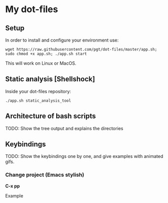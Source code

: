 # My dot-files

## Setup

In order to install and configure your environment use:

```
wget https://raw.githubusercontent.com/pgt/dot-files/master/app.sh; sudo chmod +x app.sh; ./app.sh start
```

This will work on Linux or MacOS.

## Static analysis [Shellshock]

Inside your dot-files repository:

```
./app.sh static_analysis_tool
```

## Architecture of bash scripts

TODO: Show the tree output and explains the directories

## Keybindings

TODO: Show the keybindings one by one, and give examples with animated gifs.

### Change project (Emacs stylish)

**C-x pp**

Example
